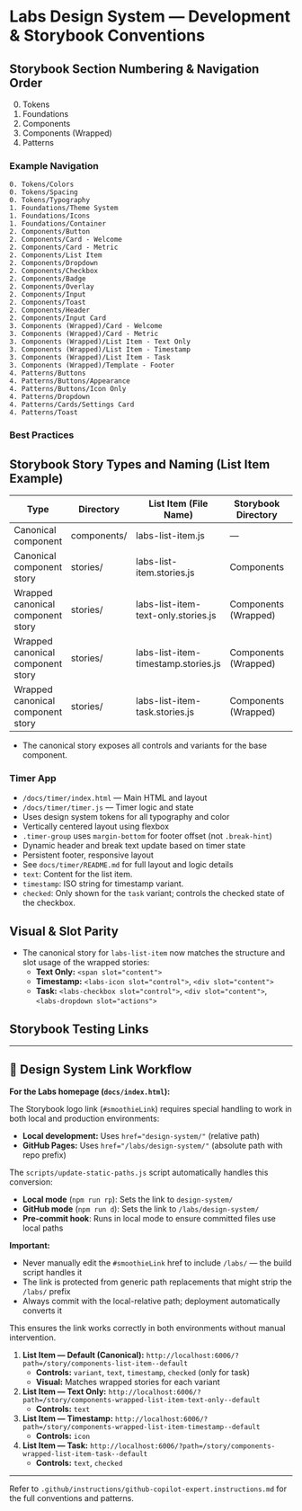 
# Labs Design System — Development & Storybook Conventions

## Storybook Section Numbering & Navigation Order

0. Tokens
1. Foundations
2. Components
3. Components (Wrapped)
4. Patterns

### Example Navigation
```
0. Tokens/Colors
0. Tokens/Spacing
0. Tokens/Typography
1. Foundations/Theme System
1. Foundations/Icons
1. Foundations/Container
2. Components/Button
2. Components/Card - Welcome
2. Components/Card - Metric
2. Components/List Item
2. Components/Dropdown
2. Components/Checkbox
2. Components/Badge
2. Components/Overlay
2. Components/Input
2. Components/Toast
2. Components/Header
2. Components/Input Card
3. Components (Wrapped)/Card - Welcome
3. Components (Wrapped)/Card - Metric
3. Components (Wrapped)/List Item - Text Only
3. Components (Wrapped)/List Item - Timestamp
3. Components (Wrapped)/List Item - Task
3. Components (Wrapped)/Template - Footer
4. Patterns/Buttons
4. Patterns/Buttons/Appearance
4. Patterns/Buttons/Icon Only
4. Patterns/Dropdown
4. Patterns/Cards/Settings Card
4. Patterns/Toast
```

### Best Practices

## Storybook Story Types and Naming (List Item Example)

| Type                              | Directory      | List Item (File Name)                      | Storybook Directory      | Storybook Title      |
|------------------------------------|---------------|--------------------------------------------|-------------------------|----------------------|
| Canonical component                | components/   | labs-list-item.js                          | —                       | —                    |
| Canonical component story          | stories/      | labs-list-item.stories.js                  | Components              | List Item            |
| Wrapped canonical component story  | stories/      | labs-list-item-text-only.stories.js        | Components (Wrapped)    | List Item - Text Only|
| Wrapped canonical component story  | stories/      | labs-list-item-timestamp.stories.js        | Components (Wrapped)    | List Item - Timestamp|
| Wrapped canonical component story  | stories/      | labs-list-item-task.stories.js             | Components (Wrapped)    | List Item - Task     |

- The canonical story exposes all controls and variants for the base component.
### Timer App

- `/docs/timer/index.html` — Main HTML and layout
- `/docs/timer/timer.js` — Timer logic and state
- Uses design system tokens for all typography and color
- Vertically centered layout using flexbox
- `.timer-group` uses `margin-bottom` for footer offset (not `.break-hint`)
- Dynamic header and break text update based on timer state
- Persistent footer, responsive layout
- See `docs/timer/README.md` for full layout and logic details
- `text`: Content for the list item.
- `timestamp`: ISO string for timestamp variant.
- `checked`: Only shown for the `task` variant; controls the checked state of the checkbox.

## Visual & Slot Parity
- The canonical story for `labs-list-item` now matches the structure and slot usage of the wrapped stories:
  - **Text Only:** `<span slot="content">`
  - **Timestamp:** `<labs-icon slot="control">`, `<div slot="content">`
  - **Task:** `<labs-checkbox slot="control">`, `<div slot="content">`, `<labs-dropdown slot="actions">`

## Storybook Testing Links

---

## 🔗 Design System Link Workflow

**For the Labs homepage (`docs/index.html`):**

The Storybook logo link (`#smoothieLink`) requires special handling to work in both local and production environments:

- **Local development:** Uses `href="design-system/"` (relative path)
- **GitHub Pages:** Uses `href="/labs/design-system/"` (absolute path with repo prefix)

The `scripts/update-static-paths.js` script automatically handles this conversion:
- **Local mode** (`npm run rp`): Sets the link to `design-system/`
- **GitHub mode** (`npm run d`): Sets the link to `/labs/design-system/`
- **Pre-commit hook**: Runs in local mode to ensure committed files use local paths

**Important:** 
- Never manually edit the `#smoothieLink` href to include `/labs/` — the build script handles it
- The link is protected from generic path replacements that might strip the `/labs/` prefix
- Always commit with the local-relative path; deployment automatically converts it

This ensures the link works correctly in both environments without manual intervention.
1. **List Item — Default (Canonical):** `http://localhost:6006/?path=/story/components-list-item--default`
   - **Controls:** `variant`, `text`, `timestamp`, `checked` (only for task)
   - **Visual:** Matches wrapped stories for each variant
2. **List Item — Text Only:** `http://localhost:6006/?path=/story/components-wrapped-list-item-text-only--default`
   - **Controls:** `text`
3. **List Item — Timestamp:** `http://localhost:6006/?path=/story/components-wrapped-list-item-timestamp--default`
   - **Controls:** `icon`
4. **List Item — Task:** `http://localhost:6006/?path=/story/components-wrapped-list-item-task--default`
   - **Controls:** `text`, `checked`

---

Refer to `.github/instructions/github-copilot-expert.instructions.md` for the full conventions and patterns.
